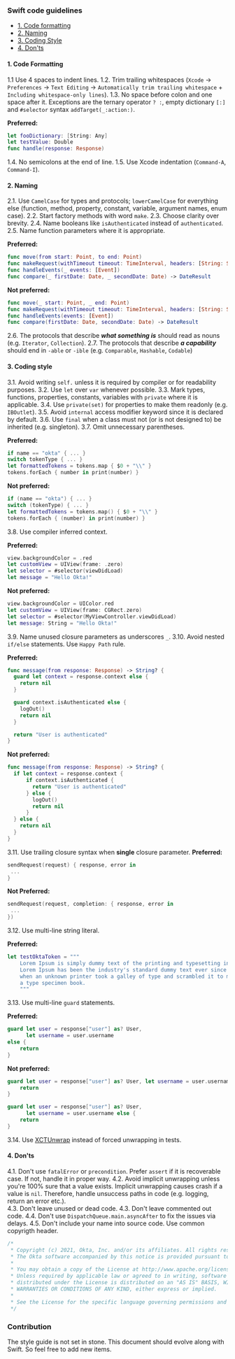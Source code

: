 ### Swift code guidelines

- [1. Code formatting](#code-formatting)
- [2. Naming](#naming)
- [3. Coding Style](#coding-style)
- [4. Don'ts](#don'ts)

#### 1. Code Formatting

1.1 Use 4 spaces to indent lines.
1.2. Trim trailing whitespaces (`Xcode` -> `Preferences` -> `Text Editing` -> `Automatically trim trailing whitespace` + `Including whitespace-only lines`).
1.3. No space before colon and one space after it. Exceptions are the ternary operator `? :`, empty dictionary `[:]` and `#selector` syntax `addTarget(_:action:)`.

**Preferred:**
```swift
let fooDictionary: [String: Any]
let testValue: Double
func handle(response: Response)
```
1.4. No semicolons at the end of line.
1.5. Use Xcode indentation (`Command-A`, `Command-I`).

#### 2. Naming

2.1. Use `CamelCase` for types and protocols; `lowerCamelCase` for everything else (function, method, property, constant, variable, argument names, enum case).
2.2. Start factory methods with word `make`.
2.3. Choose clarity over brevity. 
2.4. Name booleans like `isAuthenticated` instead of `authenticated`. 
2.5. Name function parameters where it is appropriate. 

**Preferred:**
```swift
func move(from start: Point, to end: Point)
func makeRequest(withTimeout timeout: TimeInterval, headers: [String: String])
func handleEvents(_ events: [Event])
func compare(_ firstDate: Date, _ secondDate: Date) -> DateResult
```
**Not preferred:**
```swift
func move(_ start: Point, _ end: Point)
func makeRequest(withTimeout timeout: TimeInterval, headers: [String: String])
func handleEvents(events: [Event])
func compare(firstDate: Date, secondDate: Date) -> DateResult
```
2.6. The protocols that describe ***what something is*** should read as nouns (e.g. `Iterator`, `Collection`).
2.7. The protocols that describe ***a capability*** should end in `-able` or `-ible` (e.g. `Comparable`, `Hashable`, `Codable`)

#### 3. Coding style

3.1. Avoid writing `self.` unless it is required by compiler or for readability purposes.
3.2. Use `let` over `var` whenever possible.
3.3. Mark types, functions, properties, constants, variables with `private` where it is applicable. 
3.4. Use `private(set)` for properties to make them readonly (e.g. `IBOutlet`).
3.5. Avoid `internal` access modifier keyword since it is declared by default.
3.6. Use `final` when a class must not (or is not designed to) be inherited (e.g. singleton).
3.7. Omit unnecessary parentheses.

**Preferred:**
```swift
if name == "okta" { ... }
switch tokenType { ... }
let formattedTokens = tokens.map { $0 + "\\" }
tokens.forEach { number in print(number) }
```
**Not preferred:**
```swift
if (name == "okta") { ... }
switch (tokenType) { ... }
let formattedTokens = tokens.map() { $0 + "\\" }
tokens.forEach { (number) in print(number) }
```
3.8. Use compiler inferred context.

**Preferred:**
```swift
view.backgroundColor = .red
let customView = UIView(frame: .zero)
let selector = #selector(viewDidLoad)
let message = "Hello Okta!"
```
**Not preferred:**
```swift
view.backgroundColor = UIColor.red
let customView = UIView(frame: CGRect.zero)
let selector = #selector(MyViewController.viewDidLoad)
let message: String = "Hello Okta!"
```
3.9. Name unused closure parameters as underscores `_`.
3.10. Avoid nested `if/else` statements. Use `Happy Path` rule. 

**Preferred:**
```swift
func message(from response: Response) -> String? {
  guard let context = response.context else {
    return nil
  }

  guard context.isAuthenticated else {
    logOut()
    return nil
  }

  return "User is authenticated"
}
```
**Not preferred:**
```swift
func message(from response: Response) -> String? {
  if let context = response.context {
      if context.isAuthenticated {
        return "User is authenticated" 
      } else {
        logOut()
        return nil 
      }
  } else {
    return nil
  }
}
```

3.11. Use trailing closure syntax when **single** closure parameter.
**Preferred:**
```swift
sendRequest(request) { response, error in
 ...
}
```
**Not Preferred:**
```swift
sendRequest(request, completion: { response, error in
 ...
})
```

3.12. Use multi-line string literal.

**Preferred:**
```swift
let testOktaToken = """
    Lorem Ipsum is simply dummy text of the printing and typesetting industry. \
    Lorem Ipsum has been the industry's standard dummy text ever since the 1500s, \
    when an unknown printer took a galley of type and scrambled it to make \
    a type specimen book.
    """
```

3.13. Use multi-line `guard` statements.

**Preferred:**
```swift
guard let user = response["user"] as? User,
      let username = user.username
else {
    return
}
```
**Not preferred:**
```swift
guard let user = response["user"] as? User, let username = user.username else {
    return
}

guard let user = response["user"] as? User,
      let username = user.username else {
    return
}
```

3.14. Use [XCTUnwrap](https://developer.apple.com/documentation/xctest/3380195-xctunwrap) instead of forced unwrapping in tests.

#### 4. Don'ts

4.1. Don't use `fatalError` or `precondition`. Prefer `assert` if it is recoverable case. If not, handle it in proper way. 
4.2. Avoid implicit unwrapping unless you're 100% sure that a value exists. Implicit unwrapping causes crash if a value is `nil`. Therefore, handle unsuccess paths in code (e.g. logging, return an error etc.).  
4.3. Don't leave unused or dead code.
4.3. Don't leave commented out code.
4.4. Don't use `DispatchQueue.main.asyncAfter` to fix the issues via delays.
4.5. Don't include your name into source code. Use common copyrigth header. 
```swift
/*
 * Copyright (c) 2021, Okta, Inc. and/or its affiliates. All rights reserved.
 * The Okta software accompanied by this notice is provided pursuant to the Apache License, Version 2.0 (the "License.")
 *
 * You may obtain a copy of the License at http://www.apache.org/licenses/LICENSE-2.0.
 * Unless required by applicable law or agreed to in writing, software
 * distributed under the License is distributed on an "AS IS" BASIS, WITHOUT
 * WARRANTIES OR CONDITIONS OF ANY KIND, either express or implied.
 *
 * See the License for the specific language governing permissions and limitations under the License.
 */
```

### Contribution

The style guide is not set in stone. This document should evolve along with Swift. So feel free to add new items.
